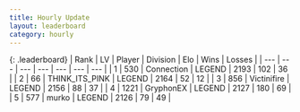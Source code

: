 ```yaml
---
title: Hourly Update
layout: leaderboard
category: hourly
---
```


{: .leaderboard}
| Rank | LV | Player | Division | Elo | Wins | Losses |
| --- | --- | --- | --- | --- | --- | --- |
| <span data-change="0">1</span> | 530 | <span title="ID: 539711">Connection</span> | LEGEND | <span data-change="0">2193</span> | <span data-change="0">102</span> | <span data-change="0">36</span> |
| <span data-change="0">2</span> | 66 | <span title="ID: 528133">THINK_ITS_PINK</span> | LEGEND | <span data-change="0">2164</span> | <span data-change="0">52</span> | <span data-change="0">12</span> |
| <span data-change="0">3</span> | 856 | <span title="ID: 112242">Victinifire</span> | LEGEND | <span data-change="0">2156</span> | <span data-change="0">88</span> | <span data-change="0">37</span> |
| <span data-change="0">4</span> | 1221 | <span title="ID: 315148">GryphonEX</span> | LEGEND | <span data-change="0">2127</span> | <span data-change="0">180</span> | <span data-change="0">69</span> |
| <span data-change="0">5</span> | 577 | <span title="ID: 498323">murko</span> | LEGEND | <span data-change="0">2126</span> | <span data-change="0">79</span> | <span data-change="0">49</span> |